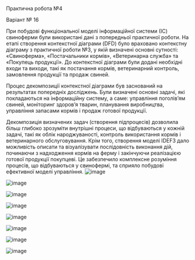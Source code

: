 Практична робота №4

Варіант № 16

При побудові функціональної моделі інформаційної системи (ІС) свиноферми були використані дані з попередньої практичної роботи. На етапі створення контекстної діаграми (DFD) було враховано контекстну діаграму з практичної роботи №3, у якій визначені основні сутності: «Свиноферма», «Постачальники кормів», «Ветеринарна служба» та «Покупець продукції». До контекстної діаграми були додані необхідні входи та виходи, такі як постачання кормів, ветеринарний контроль, замовлення продукції та продаж свиней.

Процес декомпозиції контекстної діаграми був заснований на результатах попередніх досліджень. Були визначені основні задачі, які покладаються на інформаційну систему, а саме: управління поголів’ям свиней, моніторинг здоров’я тварин, планування виробництва, управління запасами кормів і продаж готової продукції.

Декомпозиція визначених задач (створення підпроцесів) дозволила більш глибоко зрозуміти внутрішні процеси, що відбуваються у кожній задачі, такі як облік народжуваності, контроль використання кормів і ветеринарного обслуговування. Крім того, створення моделі IDEF3 дало можливість описати та візуалізувати послідовність виконання дій, починаючи з надходження кормів на ферму і закінчуючи реалізацією готової продукції покупцеві. Це забезпечило комплексне розуміння процесів, що відбуваються у свинофермі, та сприяло побудові ефективної моделі управління.
![image](https://github.com/user-attachments/assets/34542964-de78-4d8b-8e38-4fd29b1c3529)

![image](https://github.com/user-attachments/assets/47fb6006-178f-48ba-88c2-0d9a6755da4b)

![image](https://github.com/user-attachments/assets/5250e6fe-33fe-489e-b13b-099656ec0f61)

![image](https://github.com/user-attachments/assets/d18ec0ad-518f-48cc-9769-487d3ee62187)

![image](https://github.com/user-attachments/assets/a4b38568-8278-484e-ac2f-cf3d8202698e)

![image](https://github.com/user-attachments/assets/5495c03e-34c7-45de-9f32-7b6757516091)

![image](https://github.com/user-attachments/assets/b5b6f38a-8677-47be-b5b4-0dd2b39b098f)

![image](https://github.com/user-attachments/assets/deee0293-69b2-4164-a748-4928da7e8a9c)
